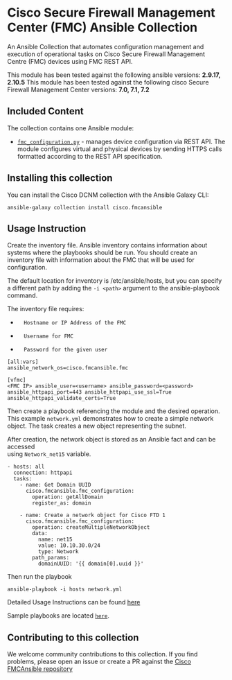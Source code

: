 # Cisco Secure Firewall Management Center (FMC) Ansible Collection

An Ansible Collection that automates configuration management 
and execution of operational tasks on Cisco Secure Firewall Management Centre (FMC) devices using FMC REST API. 

This module has been tested against the following ansible versions: **2.9.17, 2.10.5**
This module has been tested against the following cisco Secure Firewall Management Center versions: **7.0, 7.1, 7.2**

## Included Content

The collection contains one Ansible module:

* [`fmc_configuration.py`](https://github.com/CiscoDevNet/FMCAnsible/blob/main/plugins/modules/fmc_configuration.py) - manages device configuration via REST API. The module configures virtual and physical devices by sending HTTPS calls formatted according to the REST API specification.

## Installing this collection

You can install the Cisco DCNM collection with the Ansible Galaxy CLI:

```
ansible-galaxy collection install cisco.fmcansible
```

## Usage Instruction

Create the inventory file. Ansible inventory contains information about systems where the playbooks should be run. You should create an inventory file with information about the FMC that will be used for configuration.

The default location for inventory is /etc/ansible/hosts, but you can specify a different path by adding the `-i <path>` argument to the ansible-playbook command.

The inventory file requires:

-       Hostname or IP Address of the FMC

-       Username for FMC

-       Password for the given user

```
[all:vars]
ansible_network_os=cisco.fmcansible.fmc

[vfmc]
<FMC IP> ansible_user=<username> ansible_password=<password> ansible_httpapi_port=443 ansible_httpapi_use_ssl=True ansible_httpapi_validate_certs=True
```

Then create a playbook referencing the module and the desired operation. This example `network.yml` demonstrates how to create a simple network object. The task creates a new object representing the subnet.

After creation, the network object is stored as an Ansible fact and can be accessed  
using `Network_net15` variable.

```ansible
- hosts: all
  connection: httpapi
  tasks:
    - name: Get Domain UUID
      cisco.fmcansible.fmc_configuration:
        operation: getAllDomain
        register_as: domain

    - name: Create a network object for Cisco FTD 1
      cisco.fmcansible.fmc_configuration:
        operation: createMultipleNetworkObject
        data:
          name: net15
          value: 10.10.30.0/24
          type: Network
        path_params:
          domainUUID: '{{ domain[0].uuid }}'
```
Then run the playbook

```
ansible-playbook -i hosts network.yml
```

Detailed Usage Instructions can be found [here](https://github.com/CiscoDevNet/FMCAnsible/blob/main/docs/usage.md)


Sample playbooks are located [`here`](https://github.com/CiscoDevNet/FMCAnsible/tree/main/samples).

## Contributing to this collection

We welcome community contributions to this collection. If you find problems, please open an issue or create a PR against the [Cisco FMCAnsible repository](https://github.com/CiscoDevNet/FMCAnsible)

